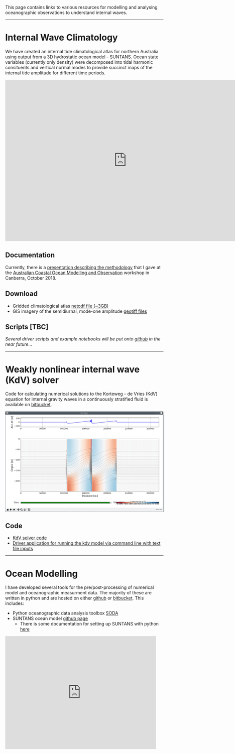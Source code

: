 This page contains links to various resources for modelling and analysing oceanographic observations to understand internal waves.

--- 

# Internal Wave Climatology

We have created an internal tide climatological atlas for northern Australia using output from a 3D hydrostatic ocean model - SUNTANS. Ocean state variables (currently only density) were decomposed into tidal harmonic consituents and vertical normal modes to provide succinct maps of the internal tide amplitude for different time periods. 

<iframe width="771" height="514" src="https://www.youtube.com/embed/fvUI8mFfbic" frameborder="0" allow="accelerometer; autoplay; encrypted-media; gyroscope; picture-in-picture" allowfullscreen></iframe>

## Documentation

Currently, there is a [presentation describing the methodology](http://imos.org.au/fileadmin/user_upload/shared/IMOS%20General/ACOMO/ACOMO_2018/Powerpoints/Wednesday/Rayson_compressed.pdf) that I gave at the [Australian Coastal Ocean Modelling and Observation](http://imos.org.au/calendar/events/acomo/acomo2018/) workshop in Canberra, October 2018.

## Download

 - Gridded climatological atlas [netcdf file (~3GB)](https://cloudstor.aarnet.edu.au/plus/s/0YHxCbFJyRVoFiY)
 - GIS imagery of the semidiurnal, mode-one amplitude [geotiff files](https://cloudstor.aarnet.edu.au/plus/s/So11Y29m5BXwIIJ)

## Scripts [TBC]

*Several driver scripts and example notebooks will be put onto [github](https://github.com/mrayson) in the near future...*

---

# Weakly nonlinear internal wave (KdV) solver

Code for calculating numerical solutions to the Korteweg - de Vries (KdV) equation for internal gravity waves in a continuously stratified fluid is available on [bitbucket](https://bitbucket.org/mrayson).

![KdV](images/KdV_init_2.PNG)

## Code

 - [KdV solver code](https://bitbucket.org/mrayson/iwaves)
 - [Driver application for running the kdv model via command line with text file inputs](https://bitbucket.org/mrayson/run-kdvshelf)

---

# Ocean Modelling

I have developed several tools for the pre/post-processing of numerical model and
 oceanographic measurment data. The majority of these are written in python and are hosted on either [github](https://github.com/mrayson) or
 [bitbucket](https://bitbucket.org/mrayson). This includes:

- Python oceanographic data analysis toolbox [SODA](https://github.com/mrayson/soda)
- SUNTANS ocean model [github page](https://github.com/ofringer/suntans)
    - There is some documentation for setting up SUNTANS with python [here](http://suntanspy.readthedocs.io/en/latest/)

<!--
- Python [toolbox](http://sourceforge.net/p/suntans/code/HEAD/tree/python/) for the SUNTANS unstructured grid model.
- 3D unstructured grid visualisation in python using [Mayavi](http://docs.enthought.com/mayavi/mayavi/).
- MATLAB and python tools for setting up Regional Ocean Modeling System ([ROMS](http://www.myroms.org)) data
	-	See my [ROMS python module](http://sourceforge.net/p/suntans/code/HEAD/tree/python/DataIO/romsio.py). 
-->
<iframe width="480" height="360" src="https://www.youtube.com/embed/icbtv6PKj2g" frameborder="0" allowfullscreen></iframe>


